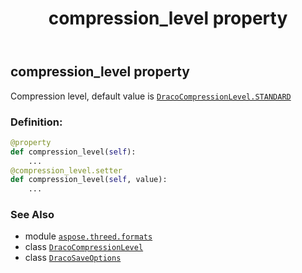 ﻿---
title: compression_level property
second_title: Aspose.3D for Python via .NET API References
description: 
type: docs
weight: 40
url: /python-net/aspose.threed.formats/dracosaveoptions/compression_level/
is_root: false
---

## compression_level property


Compression level, default value is [`DracoCompressionLevel.STANDARD`](/3d/python-net/aspose.threed.formats/dracocompressionlevel#STANDARD)
### Definition:
```python
@property
def compression_level(self):
    ...
@compression_level.setter
def compression_level(self, value):
    ...
```

### See Also
* module [`aspose.threed.formats`](../../)
* class [`DracoCompressionLevel`](/3d/python-net/aspose.threed.formats/dracocompressionlevel)
* class [`DracoSaveOptions`](/3d/python-net/aspose.threed.formats/dracosaveoptions)
